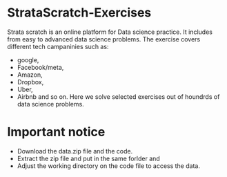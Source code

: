 # StrataScratch-Exercises

Strata scratch is an online platform for Data science
practice. It includes from easy to advanced data science 
problems. The exercise covers different tech campaninies 
such as: 
  - google, 
  - Facebook/meta, 
  - Amazon, 
  - Dropbox, 
  - Uber,
  - Airbnb and so on. 
Here we solve selected exercises out of houndrds of data science problems. 
 
 # Important notice
 
 - Download the data.zip file and the code.
 - Extract the zip file and put in the same forlder and 
 - Adjust the working directory on the code file to access the data.

